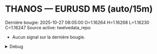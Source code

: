 # THANOS — EURUSD M5 (auto/15m)
Dernière bougie: 2025-10-27 08:05:00  O=1.16264  H=1.16268  L=1.16230  C=1.16247
Source active: twelvedata_repo

- Aucun signal sur la dernière bougie.

<details><summary>Debug</summary>

- TD_API_KEY manquant.

</details>